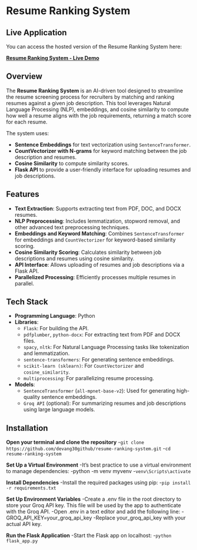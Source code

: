 # Resume Ranking System

## Live Application

You can access the hosted version of the Resume Ranking System here:

[**Resume Ranking System - Live Demo**](https://resume-ranking-system-devang-gawade.streamlit.app/)

## Overview

The **Resume Ranking System** is an AI-driven tool designed to streamline the resume screening process for recruiters by matching and ranking resumes against a given job description. This tool leverages Natural Language Processing (NLP), embeddings, and cosine similarity to compute how well a resume aligns with the job requirements, returning a match score for each resume.

The system uses:

- **Sentence Embeddings** for text vectorization using `SentenceTransformer`.
- **CountVectorizer with N-grams** for keyword matching between the job description and resumes.
- **Cosine Similarity** to compute similarity scores.
- **Flask API** to provide a user-friendly interface for uploading resumes and job descriptions.

## Features

- **Text Extraction**: Supports extracting text from PDF, DOC, and DOCX resumes.
- **NLP Preprocessing**: Includes lemmatization, stopword removal, and other advanced text preprocessing techniques.
- **Embeddings and Keyword Matching**: Combines `SentenceTransformer` for embeddings and `CountVectorizer` for keyword-based similarity scoring.
- **Cosine Similarity Scoring**: Calculates similarity between job descriptions and resumes using cosine similarity.
- **API Interface**: Allows uploading of resumes and job descriptions via a Flask API.
- **Parallelized Processing**: Efficiently processes multiple resumes in parallel.

## Tech Stack

- **Programming Language**: Python
- **Libraries**:
  - `Flask`: For building the API.
  - `pdfplumber`, `python-docx`: For extracting text from PDF and DOCX files.
  - `spacy`, `nltk`: For Natural Language Processing tasks like tokenization and lemmatization.
  - `sentence-transformers`: For generating sentence embeddings.
  - `scikit-learn (sklearn)`: For `CountVectorizer` and `cosine_similarity`.
  - `multiprocessing`: For parallelizing resume processing.
- **Models**:
  - `SentenceTransformer` (`all-mpnet-base-v2`): Used for generating high-quality sentence embeddings.
  - `Groq API` (optional): For summarizing resumes and job descriptions using large language models.

## Installation

**Open your terminal and clone the repository** -`git clone https://github.com/devang30github/resume-ranking-system.git` -`cd resume-ranking-system`

**Set Up a Virtual Environment**
-It’s best practice to use a virtual environment to manage dependencies:
-python -m venv myvenv -`venv\Scripts\activate`

**Install Dependencies**
-Install the required packages using pip: -`pip install -r requirements.txt`

**Set Up Environment Variables**
-Create a .env file in the root directory to store your Groq API key. This file will be used by the app to authenticate with the Groq API.
-Open .env in a text editor and add the following line:
-GROQ_API_KEY=your_groq_api_key
-Replace your_groq_api_key with your actual API key.

**Run the Flask Application**
-Start the Flask app on localhost: -`python flask_app.py`
